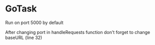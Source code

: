 # GoTask

Run on port 5000 by default

After changing port in handleRequests function don't forget to change baseURL (line 32)
